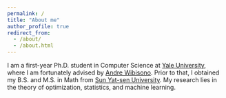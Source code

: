```yaml
---
permalink: /
title: "About me"
author_profile: true
redirect_from: 
  - /about/
  - /about.html
---
```


I am a first-year Ph.D. student in Computer Science at [Yale University](https://www.yale.edu/), where I am fortunately advised by [Andre Wibisono](https://www.cs.yale.edu/homes/wibisono/). Prior to that, I obtained my B.S. and M.S. in Math from [Sun Yat-sen University](https://www.sysu.edu.cn/sysuen/). My research lies in the theory of optimization, statistics, and machine learning.


